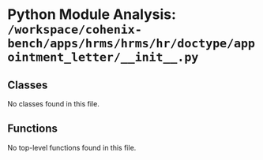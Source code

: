 # Python Module Analysis: `/workspace/cohenix-bench/apps/hrms/hrms/hr/doctype/appointment_letter/__init__.py`

## Classes

No classes found in this file.


## Functions

No top-level functions found in this file.
